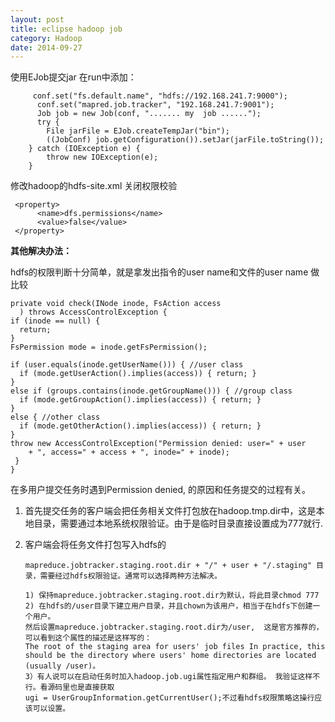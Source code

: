 ```yaml
---
layout: post
title: eclipse hadoop job
category: Hadoop
date: 2014-09-27
---
```


使用EJob提交jar
在run中添加：

         conf.set("fs.default.name", "hdfs://192.168.241.7:9000");
          conf.set("mapred.job.tracker", "192.168.241.7:9001");
          Job job = new Job(conf, "....... my  job ......");
          try {
            File jarFile = EJob.createTempJar("bin");
            ((JobConf) job.getConfiguration()).setJar(jarFile.toString());
        } catch (IOException e) {
            throw new IOException(e);
        }
         
修改hadoop的hdfs-site.xml 关闭权限校验

     <property> 
          <name>dfs.permissions</name> 
          <value>false</value> 
     </property> 



**其他解决办法：**

hdfs的权限判断十分简单，就是拿发出指令的user name和文件的user name 做比较

  	private void check(INode inode, FsAction access
      ) throws AccessControlException {
    if (inode == null) {
      return;
    }
    FsPermission mode = inode.getFsPermission();

    if (user.equals(inode.getUserName())) { //user class
      if (mode.getUserAction().implies(access)) { return; }
    }
    else if (groups.contains(inode.getGroupName())) { //group class
      if (mode.getGroupAction().implies(access)) { return; }
    }
    else { //other class
      if (mode.getOtherAction().implies(access)) { return; }
    }
    throw new AccessControlException("Permission denied: user=" + user
        + ", access=" + access + ", inode=" + inode);
 	 }
	}

在多用户提交任务时遇到Permission denied, 的原因和任务提交的过程有关。

1. 首先提交任务的客户端会把任务相关文件打包放在hadoop.tmp.dir中，这是本地目录，需要通过本地系统权限验证。由于是临时目录直接设置成为777就行.
2.  客户端会将任务文件打包写入hdfs的	

		mapreduce.jobtracker.staging.root.dir + "/" + user + "/.staging" 目录，需要经过hdfs权限验证。通常可以选择两种方法解决。

		1) 保持mapreduce.jobtracker.staging.root.dir为默认，将此目录chmod 777
		2) 在hdfs的/user目录下建立用户目录，并且chown为该用户，相当于在hdfs下创建一个用户。
		然后设置mapreduce.jobtracker.staging.root.dir为/user,  这是官方推荐的，可以看到这个属性的描述是这样写的：
		The root of the staging area for users' job files In practice, this should be the directory where users' home directories are located (usually /user)。
		3）有人说可以在启动任务时加入hadoop.job.ugi属性指定用户和群组。 我验证这样不行。看源码里也是直接获取
		ugi = UserGroupInformation.getCurrentUser();不过看hdfs权限策略这操行应该可以设置。


